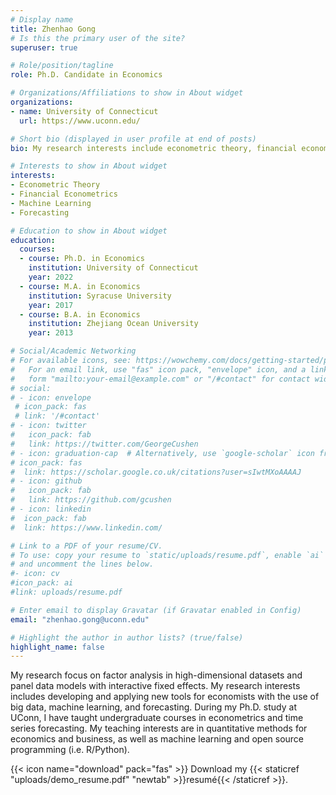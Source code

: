 ```yaml
---
# Display name
title: Zhenhao Gong 
# Is this the primary user of the site?
superuser: true

# Role/position/tagline
role: Ph.D. Candidate in Economics

# Organizations/Affiliations to show in About widget
organizations:
- name: University of Connecticut
  url: https://www.uconn.edu/

# Short bio (displayed in user profile at end of posts)
bio: My research interests include econometric theory, financial econometrics, machine learning, and forecasting.

# Interests to show in About widget
interests:
- Econometric Theory
- Financial Econometrics
- Machine Learning
- Forecasting

# Education to show in About widget
education:
  courses:
  - course: Ph.D. in Economics
    institution: University of Connecticut
    year: 2022
  - course: M.A. in Economics
    institution: Syracuse University
    year: 2017
  - course: B.A. in Economics
    institution: Zhejiang Ocean University
    year: 2013

# Social/Academic Networking
# For available icons, see: https://wowchemy.com/docs/getting-started/page-builder/#icons
#   For an email link, use "fas" icon pack, "envelope" icon, and a link in the
#   form "mailto:your-email@example.com" or "/#contact" for contact widget.
# social:
# - icon: envelope
 # icon_pack: fas
 # link: '/#contact'
# - icon: twitter
#   icon_pack: fab
#   link: https://twitter.com/GeorgeCushen
# - icon: graduation-cap  # Alternatively, use `google-scholar` icon from `ai` icon pack
# icon_pack: fas
#  link: https://scholar.google.co.uk/citations?user=sIwtMXoAAAAJ
# - icon: github
#   icon_pack: fab
#   link: https://github.com/gcushen
# - icon: linkedin
#  icon_pack: fab
#  link: https://www.linkedin.com/

# Link to a PDF of your resume/CV.
# To use: copy your resume to `static/uploads/resume.pdf`, enable `ai` icons in `params.toml`, 
# and uncomment the lines below.
#- icon: cv
#icon_pack: ai
#link: uploads/resume.pdf

# Enter email to display Gravatar (if Gravatar enabled in Config)
email: "zhenhao.gong@uconn.edu"

# Highlight the author in author lists? (true/false)
highlight_name: false
---
```

My research focus on factor analysis in high-dimensional datasets and panel data models with interactive fixed effects. My research interests includes developing and applying new tools for economists with the use of big data, machine learning, and forecasting. During my Ph.D. study at UConn, I have taught undergraduate courses in econometrics and time series forecasting. My teaching interests are in quantitative methods for economics and business, as well as machine learning and open source programming (i.e. R/Python).


{{< icon name="download" pack="fas" >}} Download my {{< staticref "uploads/demo_resume.pdf" "newtab" >}}resumé{{< /staticref >}}.
